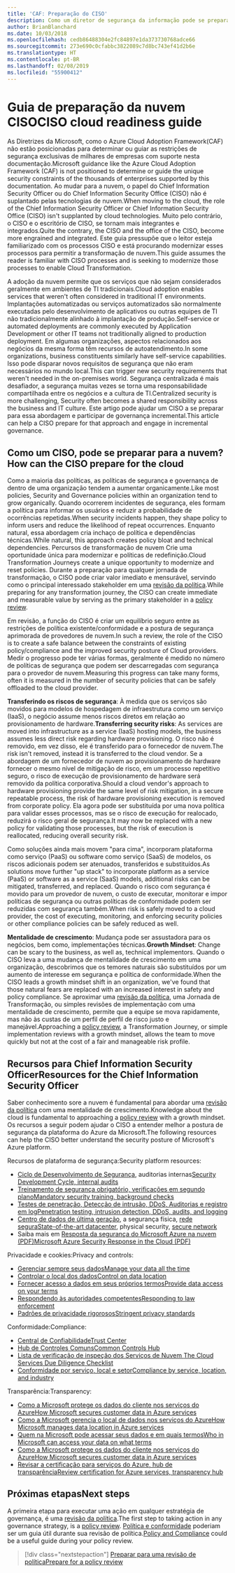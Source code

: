 ```yaml
---
title: 'CAF: Preparação do CISO'
description: Como um diretor de segurança da informação pode se preparar para a nuvem?
author: BrianBlanchard
ms.date: 10/03/2018
ms.openlocfilehash: cedb86488304e2fc84897e1da373730768adce66
ms.sourcegitcommit: 273e690c0cfabbc3822089c7d8bc743ef41d2b6e
ms.translationtype: HT
ms.contentlocale: pt-BR
ms.lasthandoff: 02/08/2019
ms.locfileid: "55900412"
---
```

# <a name="ciso-cloud-readiness-guide"></a><span data-ttu-id="e3481-103">Guia de preparação da nuvem CISO</span><span class="sxs-lookup"><span data-stu-id="e3481-103">CISO cloud readiness guide</span></span>

<span data-ttu-id="e3481-104">As Diretrizes da Microsoft, como o Azure Cloud Adoption Framework(CAF) não estão posicionadas para determinar ou guiar as restrições de segurança exclusivas de milhares de empresas com suporte nesta documentação.</span><span class="sxs-lookup"><span data-stu-id="e3481-104">Microsoft guidance like the Azure Cloud Adoption Framework (CAF) is not positioned to determine or guide the unique security constraints of the thousands of enterprises supported by this documentation.</span></span> <span data-ttu-id="e3481-105">Ao mudar para a nuvem, o papel do Chief Information Security Officer ou do Chief Information Security Office (CISO) não é suplantado pelas tecnologias de nuvem.</span><span class="sxs-lookup"><span data-stu-id="e3481-105">When moving to the cloud, the role of the Chief Information Security Officer or Chief Information Security Office (CISO) isn't supplanted by cloud technologies.</span></span> <span data-ttu-id="e3481-106">Muito pelo contrário, o CISO e o escritório de CISO, se tornam mais integrantes e integrados.</span><span class="sxs-lookup"><span data-stu-id="e3481-106">Quite the contrary, the CISO and the office of the CISO, become more engrained and integrated.</span></span> <span data-ttu-id="e3481-107">Este guia pressupõe que o leitor esteja familiarizado com os processos CISO e está procurando modernizar esses processos para permitir a transformação de nuvem.</span><span class="sxs-lookup"><span data-stu-id="e3481-107">This guide assumes the reader is familiar with CISO processes and is seeking to modernize those processes to enable Cloud Transformation.</span></span>

<span data-ttu-id="e3481-108">A adoção da nuvem permite que os serviços que não sejam considerados geralmente em ambientes de TI tradicionais.</span><span class="sxs-lookup"><span data-stu-id="e3481-108">Cloud adoption enables services that weren't often considered in traditional IT environments.</span></span> <span data-ttu-id="e3481-109">Implantações automatizadas ou serviços automatizados são normalmente executadas pelo desenvolvimento de aplicativos ou outras equipes de TI não tradicionalmente alinhado à implantação de produção.</span><span class="sxs-lookup"><span data-stu-id="e3481-109">Self-service or automated deployments are commonly executed by Application Development or other IT teams not traditionally aligned to production deployment.</span></span> <span data-ttu-id="e3481-110">Em algumas organizações, aspectos relacionados aos negócios da mesma forma têm recursos de autoatendimento.</span><span class="sxs-lookup"><span data-stu-id="e3481-110">In some organizations, business constituents similarly have self-service capabilities.</span></span> <span data-ttu-id="e3481-111">Isso pode disparar novos requisitos de segurança que não eram necessários no mundo local.</span><span class="sxs-lookup"><span data-stu-id="e3481-111">This can trigger new security requirements that weren't needed in the on-premises world.</span></span> <span data-ttu-id="e3481-112">Segurança centralizada é mais desafiador, a segurança muitas vezes se torna uma responsabilidade compartilhada entre os negócios e a cultura de TI.</span><span class="sxs-lookup"><span data-stu-id="e3481-112">Centralized security is more challenging, Security often becomes a shared responsibility across the business and IT culture.</span></span> <span data-ttu-id="e3481-113">Este artigo pode ajudar um CISO a se preparar para essa abordagem e participar de governança incremental.</span><span class="sxs-lookup"><span data-stu-id="e3481-113">This article can help a CISO prepare for that approach and engage in incremental governance.</span></span>

## <a name="how-can-the-ciso-prepare-for-the-cloud"></a><span data-ttu-id="e3481-114">Como um CISO, pode se preparar para a nuvem?</span><span class="sxs-lookup"><span data-stu-id="e3481-114">How can the CISO prepare for the cloud</span></span>

<span data-ttu-id="e3481-115">Como a maioria das políticas, as políticas de segurança e governança de dentro de uma organização tendem a aumentar organicamente.</span><span class="sxs-lookup"><span data-stu-id="e3481-115">Like most policies, Security and Governance policies within an organization tend to grow organically.</span></span> <span data-ttu-id="e3481-116">Quando ocorrerem incidentes de segurança, eles formam a política para informar os usuários e reduzir a probabilidade de ocorrências repetidas.</span><span class="sxs-lookup"><span data-stu-id="e3481-116">When security incidents happen, they shape policy to inform users and reduce the likelihood of repeat occurrences.</span></span> <span data-ttu-id="e3481-117">Enquanto natural, essa abordagem cria inchaço de política e dependências técnicas.</span><span class="sxs-lookup"><span data-stu-id="e3481-117">While natural, this approach creates policy bloat and technical dependencies.</span></span> <span data-ttu-id="e3481-118">Percursos de transformação de nuvem Crie uma oportunidade única para modernizar e políticas de redefinição.</span><span class="sxs-lookup"><span data-stu-id="e3481-118">Cloud Transformation Journeys create a unique opportunity to modernize and reset policies.</span></span> <span data-ttu-id="e3481-119">Durante a preparação para qualquer jornada de transformação, o CISO pode criar valor imediato e mensurável, servindo como o principal interessado stakeholder em uma [revisão da política](./what-is-a-cloud-policy-review.md).</span><span class="sxs-lookup"><span data-stu-id="e3481-119">While preparing for any transformation journey, the CISO can create immediate and measurable value by serving as the primary stakeholder in a [policy review](./what-is-a-cloud-policy-review.md).</span></span>

<span data-ttu-id="e3481-120">Em revisão, a função do CISO é criar um equilíbrio seguro entre as restrições de política existente/conformidade e a postura de segurança aprimorada de provedores de nuvem.</span><span class="sxs-lookup"><span data-stu-id="e3481-120">In such a review, the role of the CISO is to create a safe balance between the constraints of existing policy/compliance and the improved security posture of Cloud providers.</span></span> <span data-ttu-id="e3481-121">Medir o progresso pode ter várias formas, geralmente é medido no número de políticas de segurança que podem ser descarregadas com segurança para o provedor de nuvem.</span><span class="sxs-lookup"><span data-stu-id="e3481-121">Measuring this progress can take many forms, often it is measured in the number of security policies that can be safely offloaded to the cloud provider.</span></span>

<span data-ttu-id="e3481-122">**Transferindo os riscos de segurança**: À medida que os serviços são movidos para modelos de hospedagem de infraestrutura como um serviço (IaaS), o negócio assume menos riscos diretos em relação ao provisionamento de hardware.</span><span class="sxs-lookup"><span data-stu-id="e3481-122">**Transferring security risks**: As services are moved into infrastructure as a service (IaaS) hosting models, the business assumes less direct risk regarding hardware provisioning.</span></span> <span data-ttu-id="e3481-123">O risco não é removido, em vez disso, ele é transferido para o fornecedor de nuvem.</span><span class="sxs-lookup"><span data-stu-id="e3481-123">The risk isn't removed, instead it is transferred to the cloud vendor.</span></span> <span data-ttu-id="e3481-124">Se a abordagem de um fornecedor de nuvem ao provisionamento de hardware fornecer o mesmo nível de mitigação de risco, em um processo repetitivo seguro, o risco de execução de provisionamento de hardware será removido da política corporativa.</span><span class="sxs-lookup"><span data-stu-id="e3481-124">Should a cloud vendor's approach to hardware provisioning provide the same level of risk mitigation, in a secure repeatable process, the risk of hardware provisioning execution is removed from corporate policy.</span></span> <span data-ttu-id="e3481-125">Ela agora pode ser substituída por uma nova política para validar esses processos, mas se o risco de execução for realocado, reduzirá o risco geral de segurança.</span><span class="sxs-lookup"><span data-stu-id="e3481-125">It may now be replaced with a new policy for validating those processes, but the risk of execution is reallocated, reducing overall security risk.</span></span>

<span data-ttu-id="e3481-126">Como soluções ainda mais movem "para cima", incorporam plataforma como serviço (PaaS) ou software como serviço (SaaS) de modelos, os riscos adicionais podem ser atenuados, transferidos e substituídos.</span><span class="sxs-lookup"><span data-stu-id="e3481-126">As solutions move further "up stack" to incorporate platform as a service (PaaS) or software as a service (SaaS) models, additional risks can be mitigated, transferred, and replaced.</span></span> <span data-ttu-id="e3481-127">Quando o risco com segurança é movido para um provedor de nuvem, o custo de executar, monitorar e impor políticas de segurança ou outras políticas de conformidade podem ser reduzidas com segurança também.</span><span class="sxs-lookup"><span data-stu-id="e3481-127">When risk is safely moved to a cloud provider, the cost of executing, monitoring, and enforcing security policies or other compliance policies can be safely reduced as well.</span></span>

<span data-ttu-id="e3481-128">**Mentalidade de crescimento**: Mudança pode ser assustadora para os negócios, bem como, implementações técnicas.</span><span class="sxs-lookup"><span data-stu-id="e3481-128">**Growth Mindset**: Change can be scary to the business, as well as, technical implementors.</span></span> <span data-ttu-id="e3481-129">Quando o CISO leva a uma mudança de mentalidade de crescimento em uma organização, descobrimos que os temores naturais são substituídos por um aumento de interesse em segurança e política de conformidade.</span><span class="sxs-lookup"><span data-stu-id="e3481-129">When the CISO leads a growth mindset shift in an organization, we've found that those natural fears are replaced with an increased interest in safety and policy compliance.</span></span> <span data-ttu-id="e3481-130">Se aproximar uma [revisão da política](./what-is-a-cloud-policy-review.md), uma Jornada de Transformação, ou simples revisões de implementação com uma mentalidade de crescimento, permite que a equipe se mova rapidamente, mas não às custas de um perfil de perfil de risco justo e manejável.</span><span class="sxs-lookup"><span data-stu-id="e3481-130">Approaching a [policy review](./what-is-a-cloud-policy-review.md), a Transformation Journey, or simple implementation reviews with a growth mindset, allows the team to move quickly but not at the cost of a fair and manageable risk profile.</span></span>

## <a name="resources-for-the-chief-information-security-officer"></a><span data-ttu-id="e3481-131">Recursos para Chief Information Security Officer</span><span class="sxs-lookup"><span data-stu-id="e3481-131">Resources for the Chief Information Security Officer</span></span>

<span data-ttu-id="e3481-132">Saber conhecimento sore a nuvem é fundamental para abordar uma [revisão da política](./what-is-a-cloud-policy-review.md) com uma mentalidade de crescimento.</span><span class="sxs-lookup"><span data-stu-id="e3481-132">Knowledge about the cloud is fundamental to approaching a [policy review](./what-is-a-cloud-policy-review.md) with a growth mindset.</span></span> <span data-ttu-id="e3481-133">Os recursos a seguir podem ajudar o CISO a entender melhor a postura de segurança da plataforma do Azure da Microsoft.</span><span class="sxs-lookup"><span data-stu-id="e3481-133">The following resources can help the CISO better understand the security posture of Microsoft's Azure platform.</span></span>

<span data-ttu-id="e3481-134">Recursos de plataforma de segurança:</span><span class="sxs-lookup"><span data-stu-id="e3481-134">Security platform resources:</span></span>

* <span data-ttu-id="e3481-135">[Ciclo de Desenvolvimento de Segurança](https://www.microsoft.com/sdl/), auditorias internas</span><span class="sxs-lookup"><span data-stu-id="e3481-135">[Security Development Cycle, internal audits](https://www.microsoft.com/sdl/)</span></span>
* [<span data-ttu-id="e3481-136">Treinamento de segurança obrigatório, verificações em segundo plano</span><span class="sxs-lookup"><span data-stu-id="e3481-136">Mandatory security training, background checks</span></span>](https://downloads.cloudsecurityalliance.org/star/self-assessment/StandardResponsetoRequestforInformationWindowsAzureSecurityPrivacy.docx)
* [<span data-ttu-id="e3481-137">Testes de penetração, Detecção de intrusão, DDoS, Auditorias e registro em log</span><span class="sxs-lookup"><span data-stu-id="e3481-137">Penetration testing, intrusion detection, DDoS, audits, and logging</span></span>](https://www.microsoft.com/trustcenter/Security/AuditingAndLogging)
* <span data-ttu-id="e3481-138">[Centro de dados de última geração](https://www.microsoft.com/cloud-platform/global-datacenters), a segurança física, [rede segura](/azure/security/security-network-overview)</span><span class="sxs-lookup"><span data-stu-id="e3481-138">[State-of-the-art datacenter](https://www.microsoft.com/cloud-platform/global-datacenters), physical security, [secure network](/azure/security/security-network-overview)</span></span>
* <span data-ttu-id="e3481-139">Saiba mais em [Resposta da segurança do Microsoft Azure na nuvem (PDF)](http://aka.ms/SecurityResponsePaper)</span><span class="sxs-lookup"><span data-stu-id="e3481-139">[Microsoft Azure Security Response in the Cloud (PDF)](http://aka.ms/SecurityResponsePaper)</span></span>

<span data-ttu-id="e3481-140">Privacidade e cookies:</span><span class="sxs-lookup"><span data-stu-id="e3481-140">Privacy and controls:</span></span>

* [<span data-ttu-id="e3481-141">Gerenciar sempre seus dados</span><span class="sxs-lookup"><span data-stu-id="e3481-141">Manage your data all the time</span></span>](https://www.microsoft.com/trustcenter/Privacy/You-own-your-data)
* [<span data-ttu-id="e3481-142">Controlar o local dos dados</span><span class="sxs-lookup"><span data-stu-id="e3481-142">Control on data location</span></span>](https://www.microsoft.com/trustcenter/Privacy/Where-your-data-is-located)
* [<span data-ttu-id="e3481-143">Fornecer acesso a dados em seus próprios termos</span><span class="sxs-lookup"><span data-stu-id="e3481-143">Provide data access on your terms</span></span>](https://www.microsoft.com/trustcenter/Privacy/Who-can-access-your-data-and-on-what-terms)
* [<span data-ttu-id="e3481-144">Respondendo às autoridades competentes</span><span class="sxs-lookup"><span data-stu-id="e3481-144">Responding to law enforcement</span></span>](https://www.microsoft.com/trustcenter/Privacy/Responding-to-govt-agency-requests-for-customer-data)
* [<span data-ttu-id="e3481-145">Padrões de privacidade rigorosos</span><span class="sxs-lookup"><span data-stu-id="e3481-145">Stringent privacy standards</span></span>](https://www.microsoft.com/TrustCenter/Privacy/We-set-and-adhere-to-stringent-standards)

<span data-ttu-id="e3481-146">Conformidade:</span><span class="sxs-lookup"><span data-stu-id="e3481-146">Compliance:</span></span>

* [<span data-ttu-id="e3481-147">Central de Confiabilidade</span><span class="sxs-lookup"><span data-stu-id="e3481-147">Trust Center</span></span>](https://www.microsoft.com/trustcenter/default.aspx)
* [<span data-ttu-id="e3481-148">Hub de Controles Comuns</span><span class="sxs-lookup"><span data-stu-id="e3481-148">Common Controls Hub</span></span>](https://www.microsoft.com/trustcenter/Common-Controls-Hub)
* [<span data-ttu-id="e3481-149">Lista de verificação de inspeção dos Serviços de Nuvem </span><span class="sxs-lookup"><span data-stu-id="e3481-149">The Cloud Services Due Diligence Checklist</span></span>](https://www.microsoft.com/trustcenter/Compliance/Due-Diligence-Checklist)
* [<span data-ttu-id="e3481-150">Conformidade por serviço, local e setor</span><span class="sxs-lookup"><span data-stu-id="e3481-150">Compliance by service, location, and industry</span></span>](https://www.microsoft.com/trustcenter/Compliance/default.aspx)

<span data-ttu-id="e3481-151">Transparência:</span><span class="sxs-lookup"><span data-stu-id="e3481-151">Transparency:</span></span>

* [<span data-ttu-id="e3481-152">Como a Microsoft protege os dados do cliente nos serviços do Azure</span><span class="sxs-lookup"><span data-stu-id="e3481-152">How Microsoft secures customer data in Azure services</span></span>](https://www.microsoft.com/trustcenter/Transparency/default.aspx)
* [<span data-ttu-id="e3481-153">Como a Microsoft gerencia o local de dados nos serviços do Azure</span><span class="sxs-lookup"><span data-stu-id="e3481-153">How Microsoft manages data location in Azure services</span></span>](http://azuredatacentermap.azurewebsites.net/)
* [<span data-ttu-id="e3481-154">Quem na Microsoft pode acessar seus dados e em quais termos</span><span class="sxs-lookup"><span data-stu-id="e3481-154">Who in Microsoft can access your data on what terms</span></span>](https://www.microsoft.com/trustcenter/Privacy/Who-can-access-your-data-and-on-what-terms)
* [<span data-ttu-id="e3481-155">Como a Microsoft protege os dados do cliente nos serviços do Azure</span><span class="sxs-lookup"><span data-stu-id="e3481-155">How Microsoft secures customer data in Azure services</span></span>](https://www.microsoft.com/trustcenter/Transparency/default.aspx)
* [<span data-ttu-id="e3481-156">Revisar a certificação para serviços do Azure, hub de transparência</span><span class="sxs-lookup"><span data-stu-id="e3481-156">Review certification for Azure services, transparency hub</span></span>](https://www.microsoft.com/trustcenter/Compliance/default.aspx)

## <a name="next-steps"></a><span data-ttu-id="e3481-157">Próximas etapas</span><span class="sxs-lookup"><span data-stu-id="e3481-157">Next steps</span></span>

<span data-ttu-id="e3481-158">A primeira etapa para executar uma ação em qualquer estratégia de governança, é uma [revisão da política](./what-is-a-cloud-policy-review.md).</span><span class="sxs-lookup"><span data-stu-id="e3481-158">The first step to taking action in any governance strategy, is a [policy review](./what-is-a-cloud-policy-review.md).</span></span> <span data-ttu-id="e3481-159">[Política e conformidade](./overview.md) poderiam ser um guia útil durante sua revisão de política.</span><span class="sxs-lookup"><span data-stu-id="e3481-159">[Policy and Compliance](./overview.md) could be a useful guide during your policy review.</span></span>

> [!div class="nextstepaction"]
> [<span data-ttu-id="e3481-160">Preparar para uma revisão de política</span><span class="sxs-lookup"><span data-stu-id="e3481-160">Prepare for a policy review</span></span>](./what-is-a-cloud-policy-review.md)